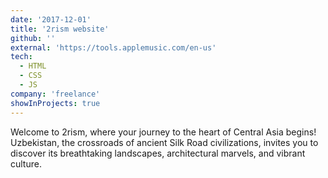 ```yaml
---
date: '2017-12-01'
title: '2rism website'
github: ''
external: 'https://tools.applemusic.com/en-us'
tech:
  - HTML
  - CSS
  - JS
company: 'freelance'
showInProjects: true
---
```


Welcome to 2rism, where your journey to the heart of Central Asia begins! Uzbekistan, the crossroads of ancient Silk Road civilizations, invites you to discover its breathtaking landscapes, architectural marvels, and vibrant culture.
